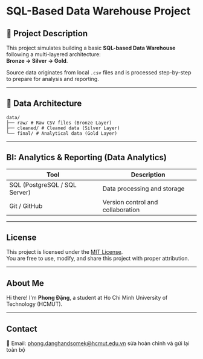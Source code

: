 # SQL-Based Data Warehouse Project

## 📌 Project Description

This project simulates building a basic **SQL-based Data Warehouse** following a multi-layered architecture:  
**Bronze → Silver → Gold**.

Source data originates from local `.csv` files and is processed step-by-step to prepare for analysis and reporting.

---

## 🧱 Data Architecture
``` text
data/
├── raw/ # Raw CSV files (Bronze Layer)
├── cleaned/ # Cleaned data (Silver Layer)
└── final/ # Analytical data (Gold Layer)
```
---

## BI: Analytics & Reporting (Data Analytics)

| Tool                      | Description                   |
|---------------------------|-------------------------------|
| SQL (PostgreSQL / SQL Server) | Data processing and storage   |
| Git / GitHub              | Version control and collaboration |

---

## License

This project is licensed under the [MIT License](LICENSE).  
You are free to use, modify, and share this project with proper attribution.

---

## About Me

Hi there! I'm **Phong Đặng**, a student at Ho Chi Minh University of Technology (HCMUT).

---

## Contact

📧 Email: [phong.danghandsomek@hcmut.edu.vn](mailto:phong.danghandsomek@hcmut.edu.vn)
 sửa hoàn chỉnh và gửi lại toàn bộ
